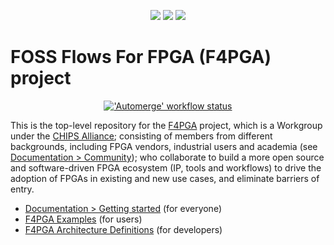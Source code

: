 <p align="center">
  <a title="Website" href="https://f4pga.org"><img src="https://img.shields.io/website?longCache=true&style=flat-square&label=f4pga.org&up_color=10cfc9&url=https%3A%2F%2Ff4pga.org%2Findex.html&labelColor=fff"></a><!--
  -->
  <a title="Documentation" href="https://f4pga.readthedocs.io"><img src="https://img.shields.io/website?longCache=true&style=flat-square&label=Documentation&up_color=1226aa&up_message=%E2%9E%9A&url=https%3A%2F%2Ff4pga.readthedocs.io%2Fen%2Flatest%2Findex.html&labelColor=fff"></a><!--
  -->
  <a title="Community" href="https://f4pga.readthedocs.io/en/latest/community.html#communication"><img src="https://img.shields.io/badge/Chat-IRC%20%7C%20Slack-white?longCache=true&style=flat-square&logo=Slack&logoColor=fff"></a><!--
  -->
</p>

# FOSS Flows For FPGA (F4PGA) project

<p align="center">
  <a title="'Automerge' workflow status" href="https://github.com/chipsalliance/f4pga/actions/workflows/Doc.yml"><img alt="'Automerge' workflow status" src="https://img.shields.io/github/actions/workflow/status/chipsalliance/f4pga/Automerge.yml?branch=main&longCache=true&style=flat-square&label=Tests&logo=Github%20Actions&logoColor=fff"></a><!--
  -->
</p>

This is the top-level repository for the [F4PGA](https://f4pga.org/) project, which is a Workgroup under the [CHIPS Alliance](https://chipsalliance.org); consisting of members from different backgrounds, including FPGA vendors, industrial users and academia (see [Documentation > Community](https://f4pga.readthedocs.io/en/latest/community.html));
who collaborate to build a more open source and software-driven FPGA ecosystem (IP, tools and workflows) to drive the
adoption of FPGAs in existing and new use cases, and eliminate barriers of entry.

* [Documentation > Getting started](https://f4pga.readthedocs.io) (for everyone)
* [F4PGA Examples](https://f4pga-examples.readthedocs.io) (for users)
* [F4PGA Architecture Definitions](https://f4pga.readthedocs.io/projects/arch-defs) (for developers)
